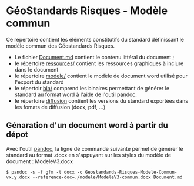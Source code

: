 # GéoStandards Risques - Modèle commun

Ce répertoire contient les éléments constitutifs du standard définissant le modèle commun des Géostandards Risques.

- Le fichier [Document.md](./Document.md) contient le contenu littéral du document ;
- le répertoire [ressources/](./ressources) contient les ressources graphiques à inclure dans le document
- le répertoire [modele/](./modele) contient le modèle de document word utilisé pour l'export du standard
- le répertoir [bin/](./bin) comprend les binaires permettant de générer le standard au format word à l'aide de l'outil pandoc.
- le répertoire [diffusion](./diffusion) contient les versions du standard exportées dans les fomats de diffusion (docx, pdf, ...)

## Génaration d'un document word à partir du dépot

Avec l'outil [pandoc](https://pandoc.org/index.html), la ligne de commande suivante permet de générer le standard au format .docx en s'appuyant sur les styles du modèle de document : ModeleV3.docx

````
$ pandoc -s -f gfm -t docx -o Geostandards-Risques-Modele-Commun-vx.y.docx --reference-doc=./modele/ModeleV3-commun.docx Document.md
````
